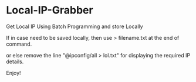 # Local-IP-Grabber
Get Local IP Using Batch Programming and store Locally

If in case need to be saved locally, then use > filename.txt at the end of command.

or else remove the line "@ipconfig/all > lol.txt" for displaying the required IP details.

Enjoy!


